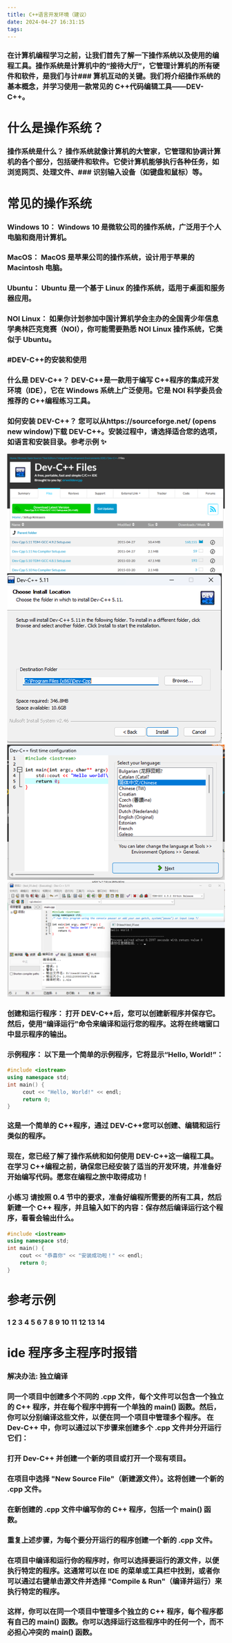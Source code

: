```yaml
---
title: C++语言开发环境（建议）
date: 2024-04-27 16:31:15
tags:
---
```

### 在计算机编程学习之前，让我们首先了解一下操作系统以及使用的编程工具。操作系统是计算机中的“接待大厅”，它管理计算机的所有硬件和软件，是我们与计### 算机互动的关键。我们将介绍操作系统的基本概念，并学习使用一款常见的 C++代码编辑工具——DEV-C++。

# 什么是操作系统？
### 操作系统是什么？ 操作系统就像计算机的大管家，它管理和协调计算机的各个部分，包括硬件和软件。它使计算机能够执行各种任务，如浏览网页、处理文件、### 识别输入设备（如键盘和鼠标）等。
# 常见的操作系统
### Windows 10： Windows 10 是微软公司的操作系统，广泛用于个人电脑和商用计算机。

### MacOS： MacOS 是苹果公司的操作系统，设计用于苹果的 Macintosh 电脑。

### Ubuntu： Ubuntu 是一个基于 Linux 的操作系统，适用于桌面和服务器应用。

### NOI Linux： 如果你计划参加中国计算机学会主办的全国青少年信息学奥林匹克竞赛（NOI），你可能需要熟悉 NOI Linux 操作系统，它类似于 Ubuntu。

### #DEV-C++的安装和使用
### 什么是 DEV-C++？ DEV-C++是一款用于编写 C++程序的集成开发环境（IDE），它在 Windows 系统上广泛使用。它是 NOI 科学委员会推荐的 C++编程练习工具。

### 如何安装 DEV-C++？ 您可以从https://sourceforge.net/ (opens new window)下载 DEV-C++。安装过程中，请选择适合您的选项，如语言和安装目录。参考示例 ✨
![下载](image.png)
![安装](image-1.png)
![汉化](image-2.png)
![效果](image-3.png)
### 创建和运行程序： 打开 DEV-C++后，您可以创建新程序并保存它。然后，使用“编译运行”命令来编译和运行您的程序。这将在终端窗口中显示程序的输出。

### 示例程序： 以下是一个简单的示例程序，它将显示“Hello, World!”：

```cpp
#include <iostream>
using namespace std;
int main() {
     cout << "Hello, World!" << endl;
     return 0;
}
```
### 这是一个简单的 C++程序，通过 DEV-C++您可以创建、编辑和运行类似的程序。

### 现在，您已经了解了操作系统和如何使用 DEV-C++这一编程工具。在学习 C++编程之前，确保您已经安装了适当的开发环境，并准备好开始编写代码。愿您在编程之旅中取得成功！

### 小练习 请按照 0.4 节中的要求，准备好编程所需要的所有工具，然后新建一个 C++ 程序，并且输入如下的内容：保存然后编译运行这个程序，看看会输出什么。

```cpp
#include <iostream>
using namespace std;
int main() {
    cout << "恭喜你" << "安装成功啦！" << endl;
    return 0;
}
```
# 参考示例

### 1 2 3 4 5 6 7 8 9 10 11 12 13 14
# ide 程序多主程序时报错
### 解决办法: 独立编译

### 同一个项目中创建多个不同的 .cpp 文件，每个文件可以包含一个独立的 C++ 程序，并在每个程序中拥有一个单独的 main() 函数。然后，你可以分别编译这些文件，以便在同一个项目中管理多个程序。 在 Dev-C++ 中，你可以通过以下步骤来创建多个 .cpp 文件并分开运行它们：

### 打开 Dev-C++ 并创建一个新的项目或打开一个现有项目。

### 在项目中选择 "New Source File"（新建源文件）。这将创建一个新的 .cpp 文件。

### 在新创建的 .cpp 文件中编写你的 C++ 程序，包括一个 main() 函数。

### 重复上述步骤，为每个要分开运行的程序创建一个新的 .cpp 文件。

### 在项目中编译和运行你的程序时，你可以选择要运行的源文件，以便执行特定的程序。这通常可以在 IDE 的菜单或工具栏中找到，或者你可以通过右键单击源文件并选择 "Compile & Run"（编译并运行）来执行特定的程序。

### 这样，你可以在同一个项目中管理多个独立的 C++ 程序，每个程序都有自己的 main() 函数。你可以选择运行这些程序中的任何一个，而不必担心冲突的 main() 函数。